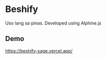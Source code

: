 
# Beshify
Uso lang sa pinas. Developed using Alphine.js


## Demo

https://beshify-sage.vercel.app/

